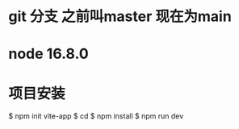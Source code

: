 <!--
 * @Copyright: 
 * @file name: File name
 * @Data: Do not edit
 * @LastEditors: jinyt
 * @LastData: 
 * @Describe: 
-->
# git 分支 之前叫master 现在为main

# node 16.8.0 

# 项目安装
$ npm init vite-app <project-name>
$ cd <project-name>
$ npm install
$ npm run dev